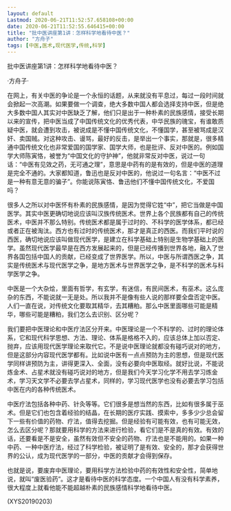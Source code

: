 ```yaml
---
layout: default
Lastmod: 2020-06-21T11:52:57.658108+00:00
date: 2020-06-21T11:52:55.646415+00:00
title: "批中医讲座第1讲：怎样科学地看待中医？"
author: "方舟子"
tags: [中医,医术,现代医学,传统,科学]
---
```


批中医讲座第1讲：怎样科学地看待中医？

·方舟子·

在网上，有关中医的争论是一个永恒的话题，从来就没有平息过，每过一段时间就会掀起一次高潮。如果要做一个调查，绝大多数中国人都会选择支持中医，但是绝大多数中国人其实对中医缺乏了解，他们只是出于一种朴素的民族感情，接受长期以来的宣传，把中医当成了中国传统文化的优秀代表，中华民族的瑰宝，有谁敢质疑中医，就会遭到攻击，被说成是不懂中国传统文化，不懂国学，甚至被骂成是汉奸、卖国贼。对这种攻击、谩骂，最好的反击，是举出一个事实，那就是，很多精通中国传统文化也非常爱国的国学家、国学大师，也是批评、反对中医的。例如国学大师陈寅恪，被誉为“中国文化的守护神”，他就非常反对中医，说过一句话：“中医有见效之药，无可通之理”，意思是中药有的是有效的，但是中医的道理是完全不通的。大家都知道，鲁迅也是反对中医的，他说过一句名言：“中医不过是一种有意无意的骗子”。你能说陈寅恪、鲁迅他们不懂中国传统文化，不爱国吗？

很多人之所以对中医怀有朴素的民族感情，是因为觉得它姓“中”，把它当做是中国医学。其实中医更确切地说应该叫汉族传统医术。世界上各个民族都有自己的传统医术，中医并不那么特别。传统医术都是属于过时的、不科学的医学体系，都已经或者正在被淘汰。西方也有过时的传统医术，那才是真正的西医。而我们平时说的西医，确切地说应该叫做现代医学，是建立在科学基础上特别是生物学基础上的医学。虽然现代医学最早是在西方发展起来的，但是已经传播到世界各地，融入了世界各国包括中国人的贡献，已经变成了世界医学。所以，中医与所谓西医之争，其实是传统医术与现代医学之争，是地方医术与世界医学之争，是不科学的医术与科学医学之争。

中医是一个大杂烩，里面有哲学，有玄学，有迷信，有民间医术，有巫术。这么庞杂的东西，不能说就一无是处。所以我并不是像有些人说的那样要全盘否定中医。人们一直在说，对传统文化要取其精华，去其糟粕。那么中医里面哪些可能是精华，哪些可能是糟粕，我们怎么去识别、区分呢？

我们要把中医理论和中医疗法区分开来。中医理论是一个不科学的、过时的理论体系，它和现代科学思想、方法、理论、体系是格格不入的，应该总体上加以否定、抛弃，应该用现代医学理论来取代它。不是说中医理论就都没有碰巧说对的地方，但是这部分内容现代医学都有。比如说中医有一点点预防为主的思想，但是现代医学同样讲预防为主，讲得更深入、全面，没有必要向中医取经。就好比说，不能说炼金术、占星术就没有碰巧说对的地方，但是我们今天学习化学不用去学习炼金术，学习天文学不必要去学占星术，同样的，学习现代医学也没有必要去学习包括中医在内的各种传统医术。

中医疗法包括各种中药、针灸等等。它们很多是想当然的东西，比如有很多属于巫术。但是它们也包含着经验的结晶，在长期的医疗实践、摸索中，多多少少总会留下一些有价值的药物、疗法，值得去挖掘。但是经验有可能有效，也有可能无效，怎么去区分呢？那就要用科学的方法来进行检验，看它们是不是真的有效。有效的话，还要看是不是安全，虽然有效但不安全的药物、疗法也是不能用的。如果一种中药、一种中医疗法，经过了科学检验，被证明了是有效、安全的，那才会获得世界的公认，成为现代医学的一部分，中医的贡献才会得到保存。

也就是说，要废弃中医理论，要用科学方法检验中药的有效性和安全性，简单地说，就叫“废医验药”。这才是看待中医的科学态度。一个中国人有没有科学素养，很大程度上就看他能不能超越朴素的民族感情科学地看待中医。

(XYS20190203)

